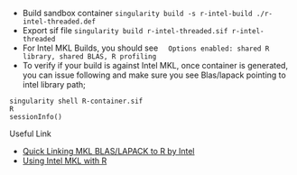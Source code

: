 - Build sandbox container ``` singularity build -s r-intel-build ./r-intel-threaded.def ```
- Export sif file ```singularity build r-intel-threaded.sif r-intel-threaded```
- For Intel MKL Builds, you should see ```  Options enabled: shared R library, shared BLAS, R profiling```
- To verify if your build is against Intel MKL, once container is generated, you can issue following and make sure you see Blas/lapack pointing to intel library path;</br>
```
singularity shell R-container.sif
R
sessionInfo()
```
Useful Link
- [Quick Linking MKL BLAS/LAPACK to R by Intel](https://software.intel.com/content/www/us/en/develop/articles/quick-linking-intel-mkl-blas-lapack-to-r.html)
- [Using Intel MKL with R](https://software.intel.com/content/www/us/en/develop/articles/using-intel-mkl-with-r.html)
